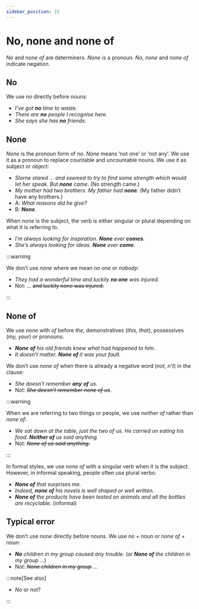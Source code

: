 ```yaml
---
sidebar_position: 15
---
```


# No, none and none of

*No* and *none of* are determiners. *None* is a pronoun. *No*, *none* and *none* *of* indicate negation.

## No

We use *no* directly before nouns:

- *I’ve got **no** time to waste.*
- *There are **no** people I recognise here.*
- *She says she has **no** friends.*

## None

*None* is the pronoun form of *no*. *None* means ‘not one’ or ‘not any’. We use it as a pronoun to replace countable and uncountable nouns. We use it as subject or object:

- *Slorne stared … and seemed to try to find some strength which would let her speak. But **none** came*. (No strength came.)
- *My mother had two brothers. My father had **none**.* (My father didn’t have any brothers.)
- A: *What reasons did he give?*
- B: ***None***.

When *none* is the subject, the verb is either singular or plural depending on what it is referring to.

- *I’m always looking for inspiration. **None** ever **comes**.*
- *She’s always looking for ideas. **None** ever **come**.*

:::warning

We don’t use *none* where we mean *no one* or *nobody*:

- *They had a wonderful time and luckily **no one** was injured.*
- Not: … ~~and luckily none was injured.~~

:::

## None of

We use *none* with *of* before *the*, demonstratives (*this, that*), possessives (*my, your*) or pronouns:

- ***None*** ***of*** *his old friends knew what had happened to him.*
- *It doesn’t matter. **None of** it was your fault.*

We don’t use *none of* when there is already a negative word (*not, n’t*) in the clause:

- *She doesn’t remember **any*** ***of** us.*
- Not: *~~She doesn’t remember none of us~~*.

:::warning

When we are referring to two things or people, we use *neither of* rather than *none of*:

- *We sat down at the table, just the two of us. He carried on eating his food. **Neither of** us said anything.*
- Not: *~~None of us said anything.~~*

:::

In formal styles, we use *none of* with a singular verb when it is the subject. However, in informal speaking, people often use plural verbs:

- ***None of*** *that surprises me.*
- *Indeed, **none of** his novels is well shaped or well written.*
- ***None of*** *the products have been tested on animals and all the bottles are recyclable.* (informal)

## Typical error

We don’t use *none* directly before nouns. We use *no* + noun or *none of* + noun:

- ***No*** *children in my group caused any trouble.* (or ***None of*** *the children in my group …*)
- Not: *~~None children in my group~~* …

:::note[See also]

- *No* or *not*?

:::
